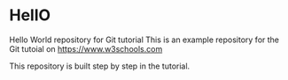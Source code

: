 # HellO
Hello World repository for Git tutorial
This is an example repository for the Git tutoial on https://www.w3schools.com

This repository is built step by step in the tutorial.
